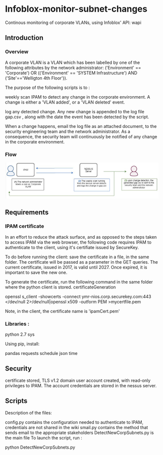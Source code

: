 # Infoblox-monitor-subnet-changes
Continous monitoring of corporate VLANs, using Infoblox' API: wapi

## Introduction
### Overview
A corporate VLAN is a VLAN which has been labelled by one of the following attributes by the network administrator:
('Environment' == 'Corporate')   OR   (('Environment' == 'SYSTEM Infrastructure') AND ('Site'=='Welligton 4th Floor')).

The purpose of the following scripts is to :

weekly scan IPAM to detect any change in the corporate environment. A change is either a 'VLAN added', or a 'VLAN deleted' event.

log any detected change. Any new change is appended to the log file gap.csv , along with the date the event has been detected by the script.

When a change happens, email the log file as an attached document, to the security engineering team and the network administrator. As a consequence, the security team will continuously be notified of any change in the corporate environment.

### Flow

![GitHub Logo](/ipam-flow.JPG)

## Requirements
### IPAM certificate
In an effort to reduce the attack surface, and as opposed to the steps taken to access IPAM via the web browser, the following code requires IPAM to authenticate to the client, using it's certifiate issued by SecureKey.

To do before running the client: save the certificate in a file, in the same folder. The certificate will be passed as a parameter in the GET queries. The current certificate, issued in 2017, is valid until 2027. Once expired, it is important to save the new one.

To generate the certificate, run the following command in the same folder where the python client is stored.
certificateGeneration

openssl s_client -showcerts -connect ymr-nios.corp.securekey.com:443 </dev/null 2>/dev/null|openssl x509 -outform PEM >mycertfile.pem


Note, in the client, the certificate name is 'ipamCert.pem'

### Libraries :
python 2.7
sys

Using pip, install:

pandas
requests
schedule
json
time

## Security
certificate stored,
TLS v1.2
domain user account created, with read-only privileges to IPAM. The account credentials are stored in the nessus server.


## Scripts
Description of the files:

config.py contains the configuration needed to authenticate to IPAM, credentials are not shared in the wiki
smail.py contains the method that sends email to the appropriate stakeholders
DetectNewCorpSubnets.py is the main file
To launch the script, run :


python DetectNewCorpSubnets.py

